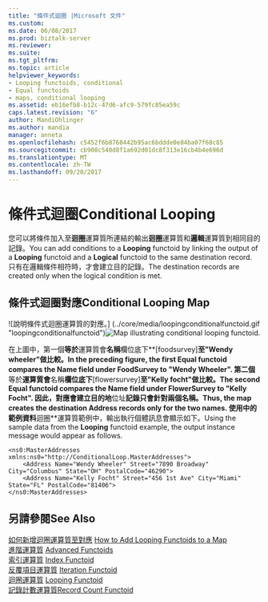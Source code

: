 ```yaml
---
title: "條件式迴圈 |Microsoft 文件"
ms.custom: 
ms.date: 06/08/2017
ms.prod: biztalk-server
ms.reviewer: 
ms.suite: 
ms.tgt_pltfrm: 
ms.topic: article
helpviewer_keywords:
- Looping functoids, conditional
- Equal functoids
- maps, conditional looping
ms.assetid: eb16efb8-b12c-47d6-afc9-579fc85ea59c
caps.latest.revision: "6"
author: MandiOhlinger
ms.author: mandia
manager: anneta
ms.openlocfilehash: c5452f6b8768442b95ac6bddde0e84ba07f68c85
ms.sourcegitcommit: cb908c540d8f1a692d01dc8f313e16cb4b4e696d
ms.translationtype: MT
ms.contentlocale: zh-TW
ms.lasthandoff: 09/20/2017
---
```

# <a name="conditional-looping"></a><span data-ttu-id="e58fe-102">條件式迴圈</span><span class="sxs-lookup"><span data-stu-id="e58fe-102">Conditional Looping</span></span>
<span data-ttu-id="e58fe-103">您可以將條件加入至**迴圈**運算質所連結的輸出**迴圈**運算質和**邏輯**運算質到相同目的記錄。</span><span class="sxs-lookup"><span data-stu-id="e58fe-103">You can add conditions to a **Looping** functoid by linking the output of a **Looping** functoid and a **Logical** functoid to the same destination record.</span></span> <span data-ttu-id="e58fe-104">只有在邏輯條件相符時，才會建立目的記錄。</span><span class="sxs-lookup"><span data-stu-id="e58fe-104">The destination records are created only when the logical condition is met.</span></span>  
  
## <a name="conditional-looping-map"></a><span data-ttu-id="e58fe-105">條件式迴圈對應</span><span class="sxs-lookup"><span data-stu-id="e58fe-105">Conditional Looping Map</span></span>  
 <span data-ttu-id="e58fe-106">![說明條件式迴圈運算質的對應。] (../core/media/loopingconditionalfunctoid.gif "loopingconditionalfunctoid")</span><span class="sxs-lookup"><span data-stu-id="e58fe-106">![Map illustrating conditional looping functoid.](../core/media/loopingconditionalfunctoid.gif "loopingconditionalfunctoid")</span></span>  
  
 <span data-ttu-id="e58fe-107">在上圖中，第一個**等於**運算質會**名稱**欄位底下**[foodsurvey]**至"Wendy wheeler"做比較。</span><span class="sxs-lookup"><span data-stu-id="e58fe-107">In the preceding figure, the first **Equal** functoid compares the **Name** field under **FoodSurvey** to "Wendy Wheeler".</span></span> <span data-ttu-id="e58fe-108">第二個**等於**運算質會**名稱**欄位底下**[flowersurvey]**至"Kelly focht"做比較。</span><span class="sxs-lookup"><span data-stu-id="e58fe-108">The second **Equal** functoid compares the **Name** field under **FlowerSurvey** to "Kelly Focht".</span></span> <span data-ttu-id="e58fe-109">因此，對應會建立目的地**位址**記錄只會針對兩個名稱。</span><span class="sxs-lookup"><span data-stu-id="e58fe-109">Thus, the map creates the destination **Address** records only for the two names.</span></span> <span data-ttu-id="e58fe-110">使用中的範例資料**迴圈**運算質範例中，輸出執行個體訊息會顯示如下。</span><span class="sxs-lookup"><span data-stu-id="e58fe-110">Using the sample data from the **Looping** functoid example, the output instance message would appear as follows.</span></span>  
  
```  
<ns0:MasterAddresses xmlns:ns0="http://ConditionalLoop.MasterAddresses">  
    <Address Name="Wendy Wheeler" Street="7890 Broadway" City="Columbus" State="OH" PostalCode="46290">  
    <Address Name="Kelly Focht" Street="456 1st Ave" City="Miami" State="FL" PostalCode="81406">  
</ns0:MasterAddresses>  
```  
  
## <a name="see-also"></a><span data-ttu-id="e58fe-111">另請參閱</span><span class="sxs-lookup"><span data-stu-id="e58fe-111">See Also</span></span>  
 <span data-ttu-id="e58fe-112">[如何新增迴圈運算質至對應](../core/how-to-add-looping-functoids-to-a-map.md) </span><span class="sxs-lookup"><span data-stu-id="e58fe-112">[How to Add Looping Functoids to a Map](../core/how-to-add-looping-functoids-to-a-map.md) </span></span>  
 <span data-ttu-id="e58fe-113">[進階運算質](../core/advanced-functoids.md) </span><span class="sxs-lookup"><span data-stu-id="e58fe-113">[Advanced Functoids](../core/advanced-functoids.md) </span></span>  
 <span data-ttu-id="e58fe-114">[索引運算質](../core/index-functoid.md) </span><span class="sxs-lookup"><span data-stu-id="e58fe-114">[Index Functoid](../core/index-functoid.md) </span></span>  
 <span data-ttu-id="e58fe-115">[反覆項目運算質](../core/iteration-functoid.md) </span><span class="sxs-lookup"><span data-stu-id="e58fe-115">[Iteration Functoid](../core/iteration-functoid.md) </span></span>  
 <span data-ttu-id="e58fe-116">[迴圈運算質](../core/looping-functoid.md) </span><span class="sxs-lookup"><span data-stu-id="e58fe-116">[Looping Functoid](../core/looping-functoid.md) </span></span>  
 [<span data-ttu-id="e58fe-117">記錄計數運算質</span><span class="sxs-lookup"><span data-stu-id="e58fe-117">Record Count Functoid</span></span>](../core/record-count-functoid.md)